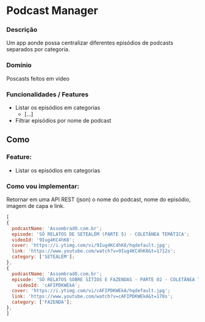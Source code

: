 # Podcast Manager

### Descrição

Um app aonde possa centralizar diferentes episódios de podcasts separados por categoria.

### Domínio

Poscasts feitos em vídeo

### Funcionalidades / Features

- Listar os episódios em categorias
  - [...]
- Filtrar episódios por nome de podcast

## Como

### Feature:

- Listar os episódios em categorias

### Como vou implementar:

Retornar em uma API REST (json) o nome do podcast, nome do episódio, imagem de capa e link.

```js
[
{
  podcastName: 'AssombradO.com.br';
  episode: 'SÓ RELATOS DE SETEALÉM (PARTE 5) - COLETÂNEA TEMÁTICA';
  videoId: '9Iug4KC4hK8';
  cover: 'https://i.ytimg.com/vi/9Iug4KC4hK8/hqdefault.jpg';
  link: 'https://www.youtube.com/watch?v=9Iug4KC4hK8&t=1712s';
  category: ['SETEALÉM'];
},
{
  podcastName: 'AssombradO.com.br';
  episode: 'SÓ RELATOS SOBRE SÍTIOS E FAZENDAS - PARTE 02 - COLETÂNEA TEMÁTICA';
    videoId: 'cAFIPDKWEkA';
  cover: 'https://i.ytimg.com/vi/cAFIPDKWEkA/hqdefault.jpg';
  link: 'https://www.youtube.com/watch?v=cAFIPDKWEkA&t=170s';
  category: ['FAZENDA'];
},
]
```

